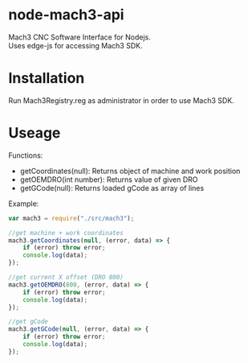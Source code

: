 # node-mach3-api
Mach3 CNC Software Interface for Nodejs. 
<br>Uses edge-js for accessing Mach3 SDK.

# Installation
Run Mach3Registry.reg as administrator in order to use Mach3 SDK.

# Useage
Functions:
    <ul>
    <li>getCoordinates(null): Returns object of machine and work position</li>
    <li>getOEMDRO(int number): Returns value of given DRO</li>
    <li>getGCode(null): Returns loaded gCode as array of lines</li>
    </ul>

Example:

```Javascript
var mach3 = require("./src/mach3");

//get machine + work coordinates
mach3.getCoordinates(null, (error, data) => {
    if (error) throw error;
    console.log(data);
});

//get current X offset (DRO 800)
mach3.getOEMDRO(800, (error, data) => {
    if (error) throw error;
    console.log(data);
});

//get gCode
mach3.getGCode(null, (error, data) => {
    if (error) throw error;
    console.log(data);
});
```
